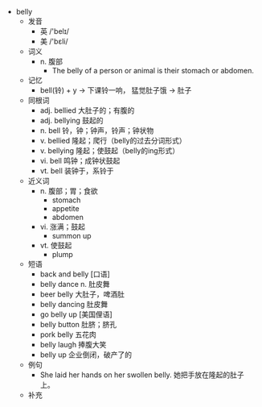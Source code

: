 - belly
  - 发音
    - 英 /'belɪ/
    - 美 /'bɛli/
  - 词义
    - n. 腹部
      - The belly of a person or animal is their stomach or abdomen.
  - 记忆
    - bell(铃) + y → 下课铃一响， 猛觉肚子饿 → 肚子
  - 同根词
    - adj. bellied 大肚子的；有腹的
    - adj. bellying 鼓起的
    - n. bell 铃，钟；钟声，铃声；钟状物
    - v. bellied 隆起；爬行（belly的过去分词形式）
    - v. bellying 隆起；使鼓起（belly的ing形式）
    - vi. bell 鸣钟；成钟状鼓起
    - vt. bell 装钟于，系铃于
  - 近义词
    - n. 腹部；胃；食欲
      - stomach
      - appetite
      - abdomen
    - vi. 涨满；鼓起
      - summon up
    - vt. 使鼓起
      - plump
  - 短语
    - back and belly [口语]
    - belly dance n. 肚皮舞
    - beer belly 大肚子，啤酒肚
    - belly dancing 肚皮舞
    - go belly up [美国俚语]
    - belly button 肚脐；脐孔
    - pork belly 五花肉
    - belly laugh 捧腹大笑
    - belly up 企业倒闭，破产了的
  - 例句
    - She laid her hands on her swollen belly. 她把手放在隆起的肚子上。
  - 补充